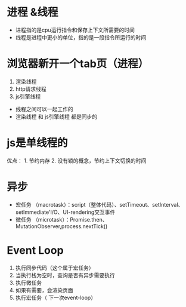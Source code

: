 # 进程  &线程
 - 进程指的是cpu运行指令和保存上下文所需要的时间
 - 线程是进程中更小的单位，指的是一段指令所运行的时间



 # 浏览器新开一个tab页（进程）
 1. 渲染线程
 2. http请求线程
 3. js引擎线程
 
 - 线程之间可以一起工作的   
 - 渲染线程 和 js引擎线程 都是同步的


 # js是单线程的
  优点：
    1. 节约内存
    2. 没有锁的概念，节约上下文切换的时间

# 异步 
 - 宏任务 （macrotask）：script（整体代码）、setTimeout、setInterval、setImmediate'I/O、UI-rendering交互事件
 - 微任务 （microtask）：Promise.then、MutationObserver,process.nextTick()
  
# Event Loop
1. 执行同步代码（这个属于宏任务）
2. 当执行栈为空时，查询是否有异步需要执行
3. 执行微任务 
4. 如果有需要，会渲染页面
5. 执行宏任务（ 下一次event-loop）

